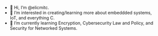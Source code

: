 - 👋 Hi, I’m @elicmitc.
- 👀 I’m interested in creating/learning more about embeddded systems, IoT, and everything C.
- 🌱 I’m currently learning Encryption, Cybersecurity Law and Policy, and Security for Networked Systems.


<!---
elicmitc/elicmitc is a ✨ special ✨ repository because its `README.md` (this file) appears on your GitHub profile.
You can click the Preview link to take a look at your changes.
--->

